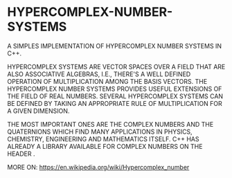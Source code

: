 # HYPERCOMPLEX-NUMBER-SYSTEMS
A SIMPLES IMPLEMENTATION OF HYPERCOMPLEX NUMBER SYSTEMS IN C++.

HYPERCOMPLEX SYSTEMS ARE VECTOR SPACES OVER A FIELD THAT ARE ALSO ASSOCIATIVE ALGEBRAS, I.E., THERE'S A WELL DEFINED
OPERATION OF MULTIPLICATION AMONG THE  BASIS VECTORS. THE HYPERCOMPLEX NUMBER SYSTEMS PROVIDES USEFUL EXTENSIONS OF THE
FIELD OF REAL NUMBERS. SEVERAL HYPERCOMPLEX SYSTEMS CAN BE DEFINED BY TAKING AN APPROPRIATE RULE OF MULTIPLICATION FOR A
GIVEN DIMENSION.


THE MOST IMPORTANT ONES ARE THE COMPLEX NUMBERS AND THE QUATERNIONS WHICH FIND MANY APPLICATIONS IN PHYSICS, 
CHEMISTRY, ENGINEERING AND MATHEMATICS ITSELF. C++ HAS ALREADY A LIBRARY AVAILABLE FOR COMPLEX NUMBERS ON THE HEADER
<complex>.

MORE ON: https://en.wikipedia.org/wiki/Hypercomplex_number
